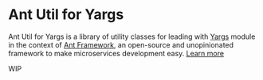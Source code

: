 # Ant Util for Yargs
Ant Util for Yargs is a library of utility classes for leading with [Yargs](https://github.com/yargs) module in the context of [Ant Framework](https://github.com/back4app/antframework), an open-source and unopinionated framework to make microservices development easy. [Learn more](https://github.com/back4app/antframework#readme)

WIP
